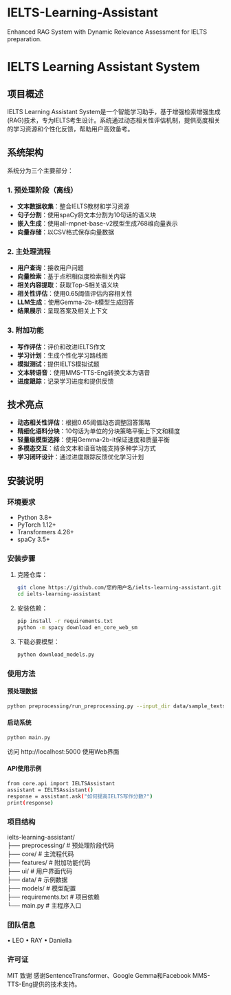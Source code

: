 # IELTS-Learning-Assistant
Enhanced RAG System with Dynamic Relevance Assessment for IELTS preparation.

# IELTS Learning Assistant System

## 项目概述
IELTS Learning Assistant System是一个智能学习助手，基于增强检索增强生成(RAG)技术，专为IELTS考生设计。系统通过动态相关性评估机制，提供高度相关的学习资源和个性化反馈，帮助用户高效备考。

## 系统架构
系统分为三个主要部分：

### 1. 预处理阶段（离线）
- **文本数据收集**：整合IELTS教材和学习资源
- **句子分割**：使用spaCy将文本分割为10句话的语义块
- **嵌入生成**：使用all-mpnet-base-v2模型生成768维向量表示
- **向量存储**：以CSV格式保存向量数据

### 2. 主处理流程
- **用户查询**：接收用户问题
- **向量检索**：基于点积相似度检索相关内容
- **相关内容提取**：获取Top-5相关语义块
- **相关性评估**：使用0.65阈值评估内容相关性
- **LLM生成**：使用Gemma-2b-it模型生成回答
- **结果展示**：呈现答案及相关上下文

### 3. 附加功能
- **写作评估**：评价和改进IELTS作文
- **学习计划**：生成个性化学习路线图
- **模拟测试**：提供IELTS模拟试题
- **文本转语音**：使用MMS-TTS-Eng转换文本为语音
- **进度跟踪**：记录学习进度和提供反馈

## 技术亮点
- **动态相关性评估**：根据0.65阈值动态调整回答策略
- **精细化语料分块**：10句话为单位的分块策略平衡上下文和精度
- **轻量级模型选择**：使用Gemma-2b-it保证速度和质量平衡
- **多模态交互**：结合文本和语音功能支持多种学习方式
- **学习闭环设计**：通过进度跟踪反馈优化学习计划

## 安装说明

### 环境要求
- Python 3.8+
- PyTorch 1.12+
- Transformers 4.26+
- spaCy 3.5+

### 安装步骤
1. 克隆仓库：
    ```bash
    git clone https://github.com/您的用户名/ielts-learning-assistant.git
    cd ielts-learning-assistant
    ```
2. 安装依赖：
    ```bash
    pip install -r requirements.txt
    python -m spacy download en_core_web_sm
    ```
3. 下载必要模型：
    ```bash
    python download_models.py
    ```

### 使用方法

#### 预处理数据
```bash
python preprocessing/run_preprocessing.py --input_dir data/sample_texts --output_dir data/embeddings
```

#### 启动系统
```bash
python main.py
```
访问 http://localhost:5000 使用Web界面

#### API使用示例
```bash
from core.api import IELTSAssistant  
assistant = IELTSAssistant()  
response = assistant.ask("如何提高IELTS写作分数?")  
print(response)  
```

### 项目结构
ielts-learning-assistant/  
├── preprocessing/       # 预处理阶段代码  
├── core/                # 主流程代码  
├── features/            # 附加功能代码  
├── ui/                  # 用户界面代码  
├── data/                # 示例数据  
├── models/              # 模型配置  
├── requirements.txt     # 项目依赖  
└── main.py              # 主程序入口  

### 团队信息
•	LEO
•	RAY
•	Daniella

### 许可证
MIT
致谢
感谢SentenceTransformer、Google Gemma和Facebook MMS-TTS-Eng提供的技术支持。
